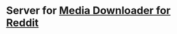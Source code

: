 # Server for [Media Downloader for Reddit](https://github.com/ArualDev/media-downloader-for-reddit)
